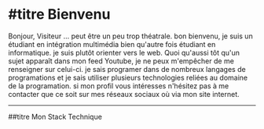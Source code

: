 #titre Bienvenu
========
Bonjour, Visiteur ... peut être un peu trop théatrale. bon bienvenu, je suis un étudiant en intégration multimédia bien qu'autre fois étudiant en informatique. je suis plutôt orienter vers le web. Quoi qu'aussi tôt qu'un sujet apparaît dans mon feed Youtube, je ne peux m'empêcher de me renseigner sur celui-ci. je sais programer dans de nombreux langages de programations et je sais utiliser plusieurs technologies reliées au domaine de la programation. si mon profil vous intéresses n'hésitez pas à me contacter que ce soit sur mes réseaux sociaux où via mon site internet.

------------------
##titre Mon Stack Technique
